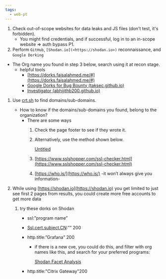 ```yaml
---
tags:
  - web-pt
---
```

1. Check out-of-scope websites for data leaks and JS files (don't test, it's forbidden).
    - You might find credentials, and if successful, log in to an in-scope website ⇒ auth bypass P1.
2. Perform `GitHub`, `[Shodan.io](<https://shodan.io>)` reconnaissance, and `Google Dorking`

- The Org name you found in step 3 below, search using it at recon stage.
    - helpful tools
        - [https://dorks.faisalahmed.me/#](https://dorks.faisalahmed.me/#)
        - [Google Dorks for Bug Bounty (taksec.github.io)](https://taksec.github.io/google-dorks-bug-bounty/)
        - [Investigator (abhijithb200.github.io)](https://abhijithb200.github.io/investigator/)

1. Use [crt.sh](http://crt.sh/) to find domains/sub-domains.
    - How to know if the domains/sub-domains you found, belong to the organization?
        - There are some ways
            1. Check the page footer to see if they wrote it.
                
            2. Alternatively, use the method shown below.
                
                [Untitled](https://s3-us-west-2.amazonaws.com/secure.notion-static.com/c61482e1-264a-4e26-a54b-a37bc1cb6e17/Untitled.mp4)
                
            3. [https://www.sslshopper.com/ssl-checker.html](https://www.sslshopper.com/ssl-checker.html)
                
            4. [https://who.is/](https://who.is/) -it won’t always give you information-
                
2. While using [](https://shodan.io/)[https://shodan.io](https://shodan.io) you get limited to just see first 2 pages from results, you could create more free accounts to get more data
    1. try these dorks on Shodan
        - ssl:”program name”
            
        - [Ssl.cert.subject.CN](http://ssl.cert.subject.cn/):”” 200
            
        - http.title:”Grafana” 200
            
            - if there is a new cve, you could do this, and filter with org names like this, and search for your preferred programs:
                
                [Shodan Facet Analysis](https://www.shodan.io/search/facet?query=http.title:%E2%80%9DGrafana%E2%80%9D+200&facet=org)
                
        - http.title:"Citrix Gateway"200
